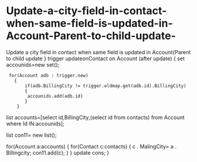 # Update-a-city-field-in-contact-when-same-field-is-updated-in-Account-Parent-to-child-update-
Update a city field in contact  when same field is updated in Account{Parent to child update }
trigger updateonContact on Account (after update)
{
   set<id> accounids=new set<id>();
   
     for(Account adb : trigger.new)
       {
           if(adb.BillingCity != trigger.oldmap.get(adb.id).BillingCity)
           {
            accounids.add(adb.id)
           }
        }


 list<Account> accounts=[select id,BillingCity,(select id from contacts) from Account where Id IN:accounids];

 list<contact> con11= new list<contact>();


for(Account a:accounts)
{
      for(Contact c:contacts)
      {
      c . MalingCity= a . Billingcity;
      con11.add(c);
      }
}
update cons;
}


